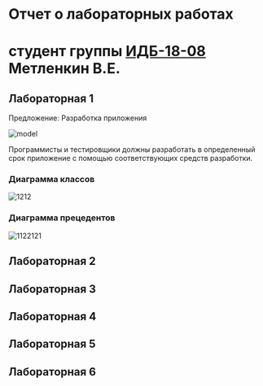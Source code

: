 # Отчет о лабораторных работах
# студент группы [ИДБ-18-08](https://github.com/stankin/design-2018/wiki/list-idb-15-xx) Метленкин В.Е.

## Лабораторная 1

Предложение: Разработка приложения

![model](https://user-images.githubusercontent.com/29989272/133794294-6b85a666-16f9-4fd4-9b0f-fc8cf0fd5123.png)

Программисты и тестировщики должны разработать в определенный срок приложение с помощью соответствующих средств разработки.

### Диаграмма классов
![1212](https://user-images.githubusercontent.com/29989272/133796846-f7255255-1b04-4e3a-ac84-e978ec78225c.png)

### Диаграмма прецедентов
![1122121](https://user-images.githubusercontent.com/29989272/133798184-54806a6b-6486-4900-93bf-00e0ae1ae432.png)


## Лабораторная 2

## Лабораторная 3

## Лабораторная 4

## Лабораторная 5

## Лабораторная 6
